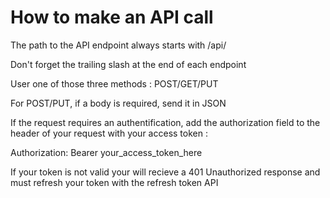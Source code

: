 # How to make an API call

The path to the API endpoint always starts with /api/

Don't forget the trailing slash at the end of each endpoint

User one of those three methods : POST/GET/PUT

For POST/PUT, if a body is required, send it in JSON

If the request requires an authentification, add the authorization field to the header of your request with your access token :

Authorization: Bearer your_access_token_here

If your token is not valid your will recieve a 401 Unauthorized response and must refresh your token with the refresh token API